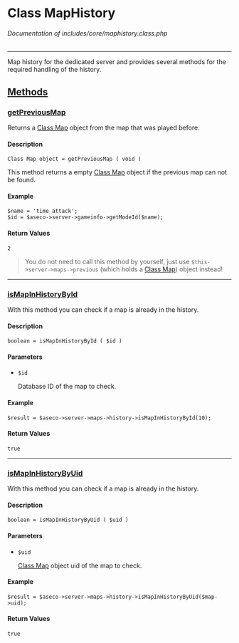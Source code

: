 # Class MapHistory
###### Documentation of includes/core/maphistory.class.php


***


Map history for the dedicated server and provides several methods for the required handling of the history.



## [Methods](_#Methods)


### [getPreviousMap](_#getPreviousMap)
Returns a [Class Map](/development/classes/map.php) object from the map that was played before.


#### Description
	Class Map object = getPreviousMap ( void )

This method returns a empty [Class Map](/development/classes/map.php) object if the previous map can not be found.


#### Example
	$name = 'time_attack';
	$id = $aseco->server->gameinfo->getModeId($name);


#### Return Values
	2

> You do not need to call this method by yourself, just use `$this->server->maps->previous` (which holds a [Class Map](/development/classes/map.php)) object instead!



***



### [isMapInHistoryById](_#isMapInHistoryById)
With this method you can check if a map is already in the history.


#### Description
	boolean = isMapInHistoryById ( $id )


#### Parameters
*	`$id`

	Database ID of the map to check.


#### Example
	$result = $aseco->server->maps->history->isMapInHistoryById(10);


#### Return Values
	true



***



### [isMapInHistoryByUid](_#isMapInHistoryByUid)
With this method you can check if a map is already in the history.


#### Description
	boolean = isMapInHistoryByUid ( $uid )


#### Parameters
*	`$uid`

	[Class Map](/development/classes/map.php) object uid of the map to check.


#### Example
	$result = $aseco->server->maps->history->isMapInHistoryByUid($map->uid);


#### Return Values
	true
